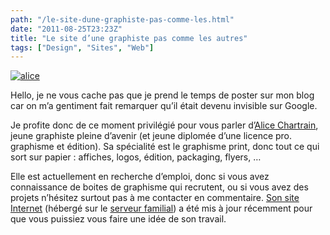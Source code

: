 ```yaml
---
path: "/le-site-dune-graphiste-pas-comme-les.html"
date: "2011-08-25T23:23Z"
title: "Le site d’une graphiste pas comme les autres"
tags: ["Design", "Sites", "Web"]
---
```


[![alice](http://lh4.ggpht.com/-WahurE0Q2EI/Tla9RPIpmGI/AAAAAAAAAPc/0SsyJqJ2YAM/alice_thumb.jpg?imgmax=800 "alice")](http://lh6.ggpht.com/-VeFh4G5VIiU/Tla9Qae2k5I/AAAAAAAAAPY/BEvt2cK-4Zg/s1600-h/alice%25255B2%25255D.jpg)

Hello, je ne vous cache pas que je prend le temps de poster sur mon blog car on m’a gentiment fait remarquer qu’il était devenu invisible sur Google.

Je profite donc de ce moment privilégié pour vous parler d’[Alice Chartrain](http://alice-chartrain.fr.cr/), jeune graphiste pleine d’avenir (et jeune diplomée d’une licence pro. graphisme et édition). Sa spécialité est le graphisme print, donc tout ce qui sort sur papier : affiches, logos, édition, packaging, flyers, …

Elle est actuellement en recherche d’emploi, donc si vous avez connaissance de boites de graphisme qui recrutent, ou si vous avez des projets n’hésitez surtout pas à me contacter en commentaire. [Son site Internet](http://alice-chartrain.fr.cr/) (hébergé sur le [serveur familial](2010-09-28-en-bref-des-nouvelles-de-mon-blog-un.md)) a été mis à jour récemment pour que vous puissiez vous faire une idée de son travail.
